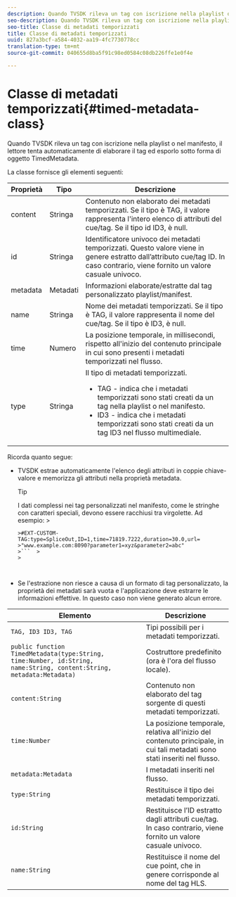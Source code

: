 ```yaml
---
description: Quando TVSDK rileva un tag con iscrizione nella playlist o nel manifesto, il lettore tenta automaticamente di elaborare il tag ed esporlo sotto forma di oggetto TimedMetadata.
seo-description: Quando TVSDK rileva un tag con iscrizione nella playlist o nel manifesto, il lettore tenta automaticamente di elaborare il tag ed esporlo sotto forma di oggetto TimedMetadata.
seo-title: Classe di metadati temporizzati
title: Classe di metadati temporizzati
uuid: 827a3bcf-a584-4032-aa19-4fc7730778cc
translation-type: tm+mt
source-git-commit: 040655d8ba5f91c98ed0584c08db226ffe1e0f4e

---
```



# Classe di metadati temporizzati{#timed-metadata-class}

Quando TVSDK rileva un tag con iscrizione nella playlist o nel manifesto, il lettore tenta automaticamente di elaborare il tag ed esporlo sotto forma di oggetto TimedMetadata.

La classe fornisce gli elementi seguenti:

<table id="table_FFC56AC5B1E04DA99C9309C0223ABA90"> 
 <thead> 
  <tr> 
   <th colname="col1" class="entry"> Proprietà </th> 
   <th colname="col02" class="entry"> Tipo </th> 
   <th colname="col2" class="entry"> Descrizione </th> 
  </tr>
 </thead>
 <tbody> 
  <tr> 
   <td colname="col1"><span class="codeph"> content</span> </td> 
   <td colname="col02"> Stringa </td> 
   <td colname="col2"> Contenuto non elaborato dei metadati temporizzati. Se il tipo è TAG, il valore rappresenta l'intero elenco di attributi del cue/tag. Se il tipo id ID3, è null. </td> 
  </tr> 
  <tr> 
   <td colname="col1"><span class="codeph"> id</span> </td> 
   <td colname="col02"> Stringa </td> 
   <td colname="col2"> Identificatore univoco dei metadati temporizzati. Questo valore viene in genere estratto dall’attributo cue/tag ID. In caso contrario, viene fornito un valore casuale univoco. </td> 
  </tr> 
  <tr> 
   <td colname="col1"><span class="codeph"> metadata</span> </td> 
   <td colname="col02"> Metadati </td> 
   <td colname="col2"> Informazioni elaborate/estratte dal tag personalizzato playlist/manifest. </td> 
  </tr> 
  <tr> 
   <td colname="col1"><span class="codeph"> name</span> </td> 
   <td colname="col02"> Stringa </td> 
   <td colname="col2">Nome dei metadati temporizzati. Se il tipo è <span class="codeph"> TAG</span>, il valore rappresenta il nome del cue/tag. Se il tipo è <span class="codeph"> ID3</span>, è null. </td> 
  </tr> 
  <tr> 
   <td colname="col1"><span class="codeph"> time</span> </td> 
   <td colname="col02"> Numero </td> 
   <td colname="col2"> La posizione temporale, in millisecondi, rispetto all'inizio del contenuto principale in cui sono presenti i metadati temporizzati nel flusso. </td> 
  </tr> 
  <tr> 
   <td colname="col1"><span class="codeph"> type</span> </td> 
   <td colname="col02"> Stringa </td> 
   <td colname="col2">Il tipo di metadati temporizzati. 
    <ul id="ul_70FBFB33E9F846D8B38592560CCE9560"> 
     <li id="li_739D30561BFB4D9B97DF212E4880BA2C">TAG - indica che i metadati temporizzati sono stati creati da un tag nella playlist o nel manifesto. </li> 
     <li id="li_E785E1DEF1CC4D9DBE7764E5D05EFAFC">ID3 - indica che i metadati temporizzati sono stati creati da un tag ID3 nel flusso multimediale. </li> 
    </ul> </td> 
  </tr> 
 </tbody> 
</table>

<!--<a id="section_737CC47997F74F80A3C5C6171ADE120E"></a>-->

Ricorda quanto segue:

* TVSDK estrae automaticamente l&#39;elenco degli attributi in coppie chiave-valore e memorizza gli attributi nella proprietà metadata.

   >[!TIP]
   >
   >I dati complessi nei tag personalizzati nel manifesto, come le stringhe con caratteri speciali, devono essere racchiusi tra virgolette. Ad esempio:   >
   >
   >
   ```>
   >#EXT-CUSTOM-TAG:type=SpliceOut,ID=1,time=71819.7222,duration=30.0,url=
   >"www.example.com:8090?parameter1=xyz&parameter2=abc"
   >```  >
   >



* Se l&#39;estrazione non riesce a causa di un formato di tag personalizzato, la proprietà dei metadati sarà vuota e l&#39;applicazione deve estrarre le informazioni effettive. In questo caso non viene generato alcun errore.

| Elemento | Descrizione |
|---|---|
| `TAG, ID3 ID3, TAG` | Tipi possibili per i metadati temporizzati. |
| `public function TimedMetadata(type:String, time:Number, id:String, name:String, content:String, metadata:Metadata)` | Costruttore predefinito (ora è l&#39;ora del flusso locale). |
| `content:String` | Contenuto non elaborato del tag sorgente di questi metadati temporizzati. |
| `time:Number` | La posizione temporale, relativa all&#39;inizio del contenuto principale, in cui tali metadati sono stati inseriti nel flusso. |
| `metadata:Metadata` | I metadati inseriti nel flusso. |
| `type:String` | Restituisce il tipo dei metadati temporizzati. |
| `id:String` | Restituisce l’ID estratto dagli attributi cue/tag. In caso contrario, viene fornito un valore casuale univoco. |
| `name:String` | Restituisce il nome del cue point, che in genere corrisponde al nome del tag HLS. |

